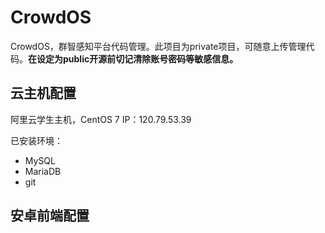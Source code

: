 # CrowdOS
CrowdOS，群智感知平台代码管理。此项目为private项目，可随意上传管理代码。**在设定为public开源前切记清除账号密码等敏感信息。**


## 云主机配置
阿里云学生主机，CentOS 7
IP：120.79.53.39

已安装环境：
+ MySQL
+ MariaDB
+ git

## 安卓前端配置
